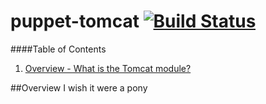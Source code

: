 puppet-tomcat [![Build Status](https://travis-ci.org/curator/puppet-tomcat.png?branch=master)](https://travis-ci.org/curator/puppet-tomcat)
=============

####Table of Contents

1. [Overview - What is the Tomcat module?](#overview)

##Overview
I wish it were a pony

